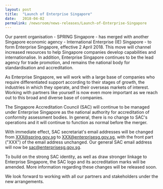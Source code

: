 ```yaml
---
layout: post
title:  "Launch of Enterprise Singapore"
date:   2018-04-02
permalink: /newsroom/news-releases/Launch-of-Enterprise-Singapore
---
```


Our parent organisation - SPRING Singapore - has merged with another Singapore economic agency - International Enterprise (IE) Singapore - to form Enterprise Singapore, effective 2 April 2018. This move will channel increased resources to help Singapore companies develop capabilities and internationalise. In addition, Enterprise Singapore continues to be the lead agency for trade promotion, and remains the national body for standardisation and accreditation.

As Enterprise Singapore, we will work with a large base of companies who require differentiated support according to their stages of growth, the industries in which they operate, and their overseas markets of interest. Working with partners like yourself is now even more important as we reach out to this broad and diverse base of companies.

The Singapore Accreditation Council (SAC) will continue to be managed under Enterprise Singapore as the national authority for accreditation of conformity assessment bodies. In general, there is no change to SAC's operations and it will continue to function as normal before the merger.

With immediate effect, SAC secretariat's email addresses will be changed from XXX@spring.gov.sg to XXX@enterprisesg.gov.sg, with the front part ("XXX") of the email address unchanged. Our general SAC email address will now be <sac@enterprisesg.gov.sg>.

To build on the strong SAC identity, as well as draw stronger linkage to Enterprise Singapore, the SAC logo and its accreditation marks will be amended. More information regarding these changes will be released soon.

We look forward to working with all our partners and stakeholders under the new arrangements.
